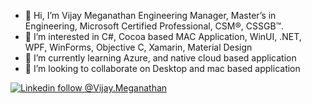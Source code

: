 - 👋 Hi, I’m Vijay Meganathan Engineering Manager, Master’s in Engineering, Microsoft Certified Professional, CSM®, CSSGB™.
- 👀 I’m interested in C#, Cocoa based MAC Application, WinUI, .NET, WPF, WinForms, Objective C, Xamarin, Material Design
- 🌱 I’m currently learning Azure, and native cloud based application 
- 💞️ I’m looking to collaborate on Desktop and mac based application


<a href="https://www.linkedin.com/in/vmeg0828/" rel="nofollow"><img src="https://camo.githubusercontent.com/2a65b125a4b07fff0feca976fcf0d37f1ca8f88357c737a8a83badc36d4ecef4/68747470733a2f2f696d672e736869656c64732e696f2f62616467652f2d6c617572656e74656762616b6f752d626c75653f7374796c653d666c61742d737175617265266c6f676f3d4c696e6b6564696e266c6f676f436f6c6f723d7768697465266c696e6b3d68747470733a2f2f7777772e6c696e6b6564696e2e636f6d2f696e2f6c617572656e74656762616b6f752f" alt="Linkedin follow @Vijay.Meganathan" data-canonical-src="https://img.shields.io/badge/-Vijay Meganathan-blue?style=flat-square&amp;logo=Linkedin&amp;logoColor=white&amp;link=https://www.linkedin.com/in/vmeg0828/" style="max-width:100%;"></a>  

